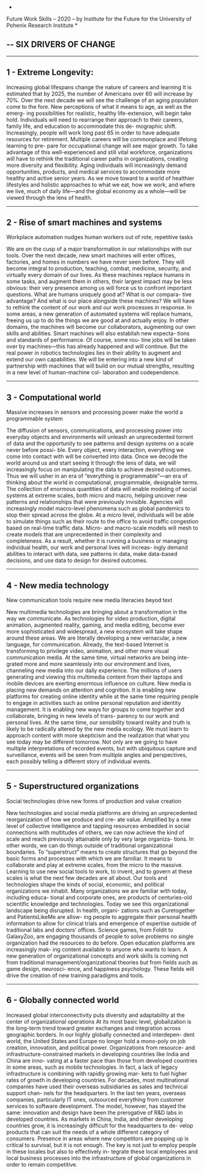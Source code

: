 *
Future Work Skills – 2020 – by Institute for the Future for the University of Pohenix Research Institute
*

--
SIX DRIVERS OF CHANGE
--
---
1 - Extreme Longevity:
---
Increasing global lifespans change the nature of careers and learning 
It is estimated that by 2025, the number of Americans over 60 will increase by 70%. Over the next decade we will see the challenge of an aging population come to the fore. New perceptions of what it means to age, as well as the emerg- ing possibilities for realistic, healthy life-extension, will begin take hold. 
Individuals will need to rearrange their approach to their careers, family life, and education to accommodate this de- mographic shift. Increasingly, people will work long past 65 in order to have adequate resources for retirement. Multiple careers will be commonplace and lifelong learning to pre- pare for occupational change will see major growth. To take advantage of this well-experienced and still vital workforce, organizations will have to rethink the traditional career paths in organizations, creating more diversity and flexibility. 
Aging individuals will increasingly demand opportunities, products, and medical services to accommodate more healthy and active senior years. As we move toward to a world of healthier lifestyles and holistic approaches to what we eat, how we work, and where we live, much of daily life—and the global economy as a whole—will be viewed through the lens of health. 

---
2 - Rise of smart machines and systems
---
Workplace automation nudges human workers out of rote, repetitive tasks

We are on the cusp of a major transformation in our relationships with our tools. Over the next decade, new smart machines will enter offices, factories, and homes in numbers we have never seen before. They will become integral to production, teaching, combat, medicine, security, and virtually every domain of our lives. As these machines replace humans in some tasks, and augment them in others, their largest impact may be less obvious: their very presence among us will force us to confront important questions. What are humans uniquely good at? What is our compara- tive advantage? And what is our place alongside these machines? We will have to rethink the content of our work and our work processes in response. 
In some areas, a new generation of automated systems will replace humans, freeing us up to do the things we are good at and actually enjoy. In other domains, the machines will become our collaborators, augmenting our own skills and abilities. Smart machines will also establish new expecta- tions and standards of performance. Of course, some rou- tine jobs will be taken over by machines—this has already happened and will continue. But the real power in robotics technologies lies in their ability to augment and extend 
our own capabilities. We will be entering into a new kind of partnership with machines that will build on our mutual strengths, resulting in a new level of human-machine col- laboration and codependence. 

---
3 - Computational world
---
Massive increases in sensors and processing power make the world a programmable system

The diffusion of sensors, communications, and processing power into everyday objects and environments will unleash an unprecedented torrent of data and the opportunity to see patterns and design systems on a scale never before possi- ble. Every object, every interaction, everything we come into contact with will be converted into data. Once we decode the world around us and start seeing it through the lens of data, we will increasingly focus on manipulating the data to achieve desired outcomes. Thus we will usher in an era of “everything is programmable”—an era of thinking about the world in computational, programmable, designable terms. 
The collection of enormous quantities of data will enable modeling of social systems at extreme scales, both micro and macro, helping uncover new patterns and relationships that were previously invisible. Agencies will increasingly model macro-level phenomena such as global pandemics to stop their spread across the globe. At a micro level, individuals will be able to simulate things such as their route to the office to avoid traffic congestion based on real-time traffic data. Micro- and macro-scale models will mesh to create models that are unprecedented in their complexity and completeness. 
As a result, whether it is running a business or managing individual health, our work and personal lives will increas- ingly demand abilities to interact with data, see patterns in data, make data-based decisions, and use data to design for desired outcomes. 

---
4 - New media technology
---
New communication tools require new media literacies beyod text

New multimedia technologies are bringing about a transformation in the way we communicate. As technologies for video production, digital animation, augmented reality, gaming, and media editing, become ever more sophisticated and widespread, a new ecosystem will take shape around these areas. We are literally developing a new vernacular, a new language, for communication. 
Already, the text-based Internet is transforming to privilege video, animation, and other more visual communication media. At the same time, virtual networks are being inte- grated more and more seamlessly into our environment and lives, channeling new media into our daily experience. The millions of users generating and viewing this multimedia content from their laptops and mobile devices are exerting enormous influence on culture. 
New media is placing new demands on attention and cognition. It is enabling new platforms for creating online identity while at the same time requiring people to engage in activities such as online personal reputation and identity management. It is enabling new ways for groups to come together and collaborate, bringing in new levels of trans- parency to our work and personal lives. At the same time, our sensibility toward reality and truth is likely to be radically altered by the new media ecology. We must learn to approach content with more skepticism and the realization that what you see today may be different tomorrow. Not only are we going to have multiple interpretations of recorded events, but with ubiquitous capture and surveillance, events will be seen from multiple angles and perspectives, each possibly telling a different story of individual events. 

---
5 - Superstructured organizations
---
Social technologies drive new forms of production and value creation

New technologies and social media platforms are driving an unprecedented reorganization of how we produce and cre- ate value. Amplified by a new level of collective intelligence and tapping resources embedded in social connections with multitudes of others, we can now achieve the kind of scale and reach previously attainable only by very large organiza- tions. In other words, we can do things outside of traditional organizational boundaries. 
To “superstruct” means to create structures that go beyond the basic forms and processes with which we are familiar. It means to collaborate and play at extreme scales, from the micro to the massive. Learning to use new social tools to work, to invent, and to govern at these scales is what the next few decades are all about. 
Our tools and technologies shape the kinds of social, economic, and political organizations we inhabit. Many organizations we are familiar with today, including educa- tional and corporate ones, are products of centuries-old scientific knowledge and technologies. Today we see this organizational landscape being disrupted. In health, organi- zations such as Curetogether and PatientsLikeMe are allow- ing people to aggregate their personal health information to allow for clinical trials and emergence of expertise outside of traditional labs and doctors’ offices. Science games, from Foldit to GalaxyZoo, are engaging thousands of people to solve problems no single organization had the resources to do before. Open education platforms are increasingly mak- ing content available to anyone who wants to learn. 
A new generation of organizational concepts and work skills is coming not from traditional management/organizational theories but from fields such as game design, neurosci- ence, and happiness psychology. These fields will drive the creation of new training paradigms and tools. 

---
6 - Globally connected world
---
Increased global interconnectivity puts diversity and adaptability at the center of organizational operations
At its most basic level, globalization is the long-term trend toward greater exchanges and integration across geographic borders. In our highly globally connected and interdepen- dent world, the United States and Europe no longer hold a mono-poly on job creation, innovation, and political power. Organizations from resource- and infrastructure-constrained markets in developing countries like India and China are inno- vating at a faster pace than those from developed countries in some areas, such as mobile technologies. In fact, a lack of legacy infrastructure is combining with rapidly growing mar- kets to fuel higher rates of growth in developing countries. 
For decades, most multinational companies have used their overseas subsidiaries as sales and technical support chan- nels for the headquarters. In the last ten years, overseas companies, particularly IT ones, outsourced everything from customer services to software development. The model, however, has stayed the same: innovation and design have been the prerogative of R&D labs in developed countries. As markets in China, India, and other developing countries grow, it is increasingly difficult for the headquarters to de- velop products that can suit the needs of a whole different category of consumers. 
Presence in areas where new competitors are popping up is critical to survival, but it is not enough. The key is not just to employ people in these locales but also to effectively in- tegrate these local employees and local business processes into the infrastructure of global organizations in order to remain competitive. 



